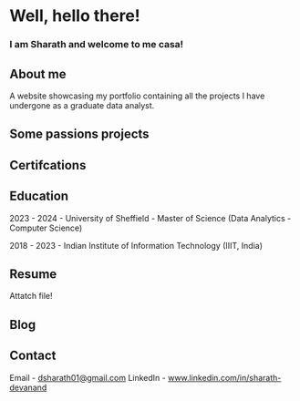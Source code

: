
# Well, hello there!

### I am Sharath and welcome to me casa!

## About me

A website showcasing my portfolio containing all the projects I have undergone as a graduate data analyst.

## Some passions projects

## Certifcations

## Education

2023 - 2024 - University of Sheffield - Master of Science (Data Analytics - Computer Science)

2018 - 2023 - Indian Institute of Information Technology (IIIT, India)

## Resume

Attatch file!

## Blog

## Contact

Email - dsharath01@gmail.com
LinkedIn - www.linkedin.com/in/sharath-devanand
